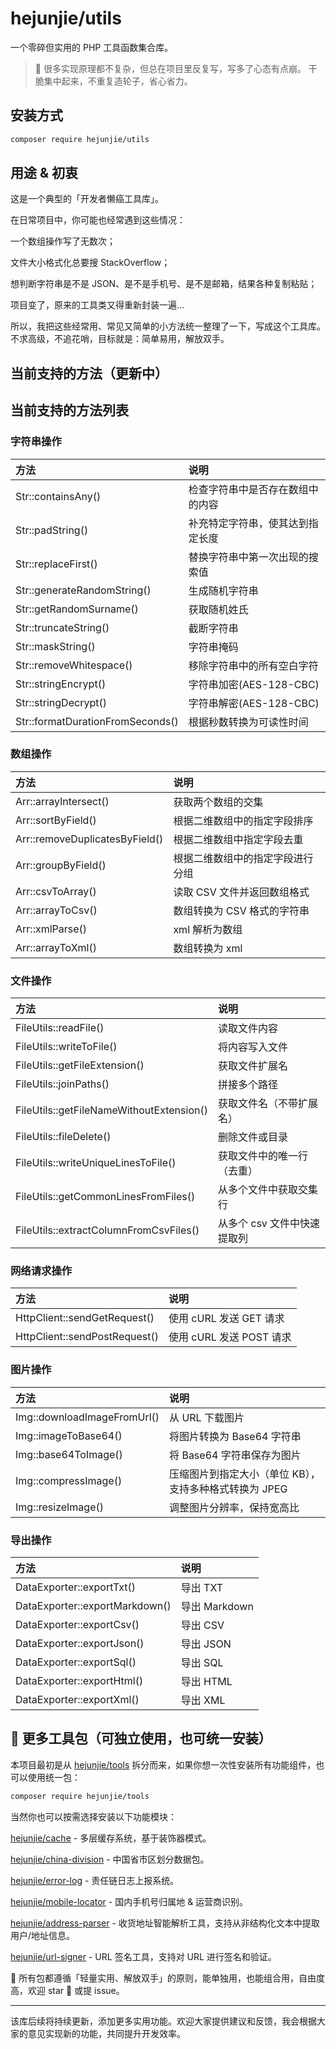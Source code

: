 # hejunjie/utils

一个零碎但实用的 PHP 工具函数集合库。

> 🌱 很多实现原理都不复杂，但总在项目里反复写，写多了心态有点崩。
> 干脆集中起来，不重复造轮子，省心省力。

## 安装方式

```bash
composer require hejunjie/utils
```

## 用途 & 初衷

这是一个典型的「开发者懒癌工具库」。

在日常项目中，你可能也经常遇到这些情况：

一个数组操作写了无数次；

文件大小格式化总要搜 StackOverflow；

想判断字符串是不是 JSON、是不是手机号、是不是邮箱，结果各种复制粘贴；

项目变了，原来的工具类又得重新封装一遍...

所以，我把这些经常用、常见又简单的小方法统一整理了一下，写成这个工具库。不求高级，不追花哨，目标就是：简单易用，解放双手。

## 当前支持的方法（更新中）

## 当前支持的方法列表

### 字符串操作

| 方法                             | 说明                             |
| :------------------------------- | :------------------------------- |
| Str::containsAny()               | 检查字符串中是否存在数组中的内容 |
| Str::padString()                 | 补充特定字符串，使其达到指定长度 |
| Str::replaceFirst()              | 替换字符串中第一次出现的搜索值   |
| Str::generateRandomString()      | 生成随机字符串                   |
| Str::getRandomSurname()          | 获取随机姓氏                     |
| Str::truncateString()            | 截断字符串                       |
| Str::maskString()                | 字符串掩码                       |
| Str::removeWhitespace()          | 移除字符串中的所有空白字符       |
| Str::stringEncrypt()             | 字符串加密(AES-128-CBC)          |
| Str::stringDecrypt()             | 字符串解密(AES-128-CBC)          |
| Str::formatDurationFromSeconds() | 根据秒数转换为可读性时间         |

### 数组操作

| 方法                           | 说明                             |
| :----------------------------- | :------------------------------- |
| Arr::arrayIntersect()          | 获取两个数组的交集               |
| Arr::sortByField()             | 根据二维数组中的指定字段排序     |
| Arr::removeDuplicatesByField() | 根据二维数组中指定字段去重       |
| Arr::groupByField()            | 根据二维数组中的指定字段进行分组 |
| Arr::csvToArray()              | 读取 CSV 文件并返回数组格式      |
| Arr::arrayToCsv()              | 数组转换为 CSV 格式的字符串      |
| Arr::xmlParse()                | xml 解析为数组                   |
| Arr::arrayToXml()              | 数组转换为 xml                   |

### 文件操作

| 方法                                     | 说明                        |
| :--------------------------------------- | :-------------------------- |
| FileUtils::readFile()                    | 读取文件内容                |
| FileUtils::writeToFile()                 | 将内容写入文件              |
| FileUtils::getFileExtension()            | 获取文件扩展名              |
| FileUtils::joinPaths()                   | 拼接多个路径                |
| FileUtils::getFileNameWithoutExtension() | 获取文件名（不带扩展名）    |
| FileUtils::fileDelete()                  | 删除文件或目录              |
| FileUtils::writeUniqueLinesToFile()      | 获取文件中的唯一行（去重）  |
| FileUtils::getCommonLinesFromFiles()     | 从多个文件中获取交集行      |
| FileUtils::extractColumnFromCsvFiles()   | 从多个 csv 文件中快速提取列 |

### 网络请求操作

| 方法                          | 说明                     |
| :---------------------------- | :----------------------- |
| HttpClient::sendGetRequest()  | 使用 cURL 发送 GET 请求  |
| HttpClient::sendPostRequest() | 使用 cURL 发送 POST 请求 |

### 图片操作

| 方法                        | 说明                                                   |
| :-------------------------- | :----------------------------------------------------- |
| Img::downloadImageFromUrl() | 从 URL 下载图片                                        |
| Img::imageToBase64()        | 将图片转换为 Base64 字符串                             |
| Img::base64ToImage()        | 将 Base64 字符串保存为图片                             |
| Img::compressImage()        | 压缩图片到指定大小（单位 KB），支持多种格式转换为 JPEG |
| Img::resizeImage()          | 调整图片分辨率，保持宽高比                             |

### 导出操作

| 方法                           | 说明          |
| :----------------------------- | :------------ |
| DataExporter::exportTxt()      | 导出 TXT      |
| DataExporter::exportMarkdown() | 导出 Markdown |
| DataExporter::exportCsv()      | 导出 CSV      |
| DataExporter::exportJson()     | 导出 JSON     |
| DataExporter::exportSql()      | 导出 SQL      |
| DataExporter::exportHtml()     | 导出 HTML     |
| DataExporter::exportXml()      | 导出 XML      |

## 🔧 更多工具包（可独立使用，也可统一安装）

本项目最初是从 [hejunjie/tools](https://github.com/zxc7563598/php-tools) 拆分而来，如果你想一次性安装所有功能组件，也可以使用统一包：

```bash
composer require hejunjie/tools
```

当然你也可以按需选择安装以下功能模块：

[hejunjie/cache](https://github.com/zxc7563598/php-cache) - 多层缓存系统，基于装饰器模式。

[hejunjie/china-division](https://github.com/zxc7563598/php-china-division) - 中国省市区划分数据包。

[hejunjie/error-log](https://github.com/zxc7563598/php-error-log) - 责任链日志上报系统。

[hejunjie/mobile-locator](https://github.com/zxc7563598/php-mobile-locator) - 国内手机号归属地 & 运营商识别。

[hejunjie/address-parser](https://github.com/zxc7563598/php-address-parser) - 收货地址智能解析工具，支持从非结构化文本中提取用户/地址信息。

[hejunjie/url-signer](https://github.com/zxc7563598/php-url-signer) - URL 签名工具，支持对 URL 进行签名和验证。

👀 所有包都遵循「轻量实用、解放双手」的原则，能单独用，也能组合用，自由度高，欢迎 star 🌟 或提 issue。

---

该库后续将持续更新，添加更多实用功能。欢迎大家提供建议和反馈，我会根据大家的意见实现新的功能，共同提升开发效率。
